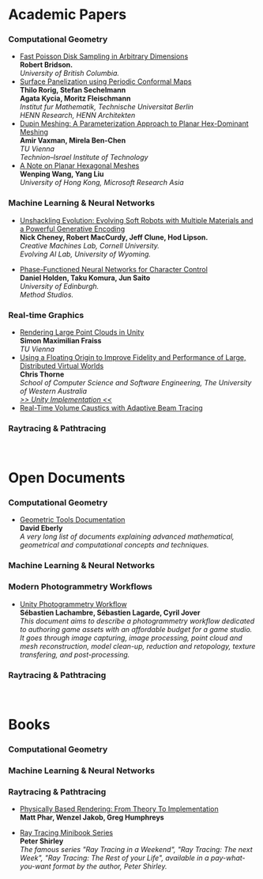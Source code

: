 Academic Papers
======
### Computational Geometry
* [Fast Poisson Disk Sampling in Arbitrary Dimensions](https://www.cct.lsu.edu/~fharhad/ganbatte/siggraph2007/CD2/content/sketches/0250.pdf)<br/>**Robert Bridson.**<br/>_University of British Columbia._
* [Surface Panelization using Periodic Conformal Maps](http://sechel.de/publications/AAG2014Periodic.pdf)<br/>**Thilo Rorig, Stefan Sechelmann**<br/>**Agata Kycia, Moritz Fleischmann**<br/>_Institut fur Mathematik, Technische Universitat Berlin_<br/>_HENN Research, HENN Architekten_
* [Dupin Meshing: A Parameterization Approach to Planar Hex-Dominant Meshing](http://www.staff.science.uu.nl/~vaxma001/paphdm.pdf)<br/>**Amir Vaxman, Mirela Ben-Chen**<br/>_TU Vienna_<br/>_Technion–Israel Institute of Technology_
* [A Note on Planar Hexagonal Meshes](https://www.microsoft.com/en-us/research/wp-content/uploads/2016/12/A-Note-on-Planar-Hexagonal-Meshes.pdf)<br/>**Wenping Wang, Yang Liu**<br/>_University of Hong Kong, Microsoft Research Asia_

### Machine Learning & Neural Networks
* [Unshackling Evolution: Evolving Soft Robots with Multiple Materials and a Powerful Generative Encoding](http://jeffclune.com/publications/2013_Softbots_GECCO.pdf)<br/>**Nick Cheney, Robert MacCurdy, Jeff Clune, Hod Lipson.**<br/>_Creative Machines Lab, Cornell University.<br/>Evolving AI Lab, University of Wyoming._

* [Phase-Functioned Neural Networks for Character Control](http://theorangeduck.com/media/uploads/other_stuff/phasefunction.pdf)<br/>**Daniel Holden, Taku Komura, Jun Saito**<br/>_University of Edinburgh.<br/>Method Studios._

### Real-time Graphics
* [Rendering Large Point Clouds in Unity](https://www.cg.tuwien.ac.at/research/publications/2017/FRAISS-2017-PCU/FRAISS-2017-PCU-thesis.pdf)<br/>**Simon Maximilian Fraiss**<br/>_TU Vienna_
* [Using a Floating Origin to Improve Fidelity and Performance of Large, Distributed Virtual Worlds](http://citeseerx.ist.psu.edu/viewdoc/download?doi=10.1.1.471.7201&rep=rep1&type=pdf)<br/>**Chris Thorne**<br/>_School of Computer Science and Software Engineering, The University of Western Australia_<br/>[_>> Unity Implementation <<_](http://wiki.unity3d.com/index.php?title=Floating_Origin)
* [Real-Time Volume Caustics with Adaptive Beam Tracing](https://cg.ivd.kit.edu/downloads/VolumeCaustics_Preprint.pdf)<br/>
### Raytracing & Pathtracing

<br/>Open Documents
======
### Computational Geometry
* [Geometric Tools Documentation](https://www.geometrictools.com/Documentation/Documentation.html)<br/>**David Eberly**<br/>_A very long list of documents explaining advanced mathematical, geometrical and computational concepts and techniques._
### Machine Learning & Neural Networks
### Modern Photogrammetry Workflows
* [Unity Photogrammetry Workflow](https://unity3d.com/files/solutions/photogrammetry/Unity-Photogrammetry-Workflow_2017-07_v2.pdf)<br/>**Sébastien Lachambre, Sébastien Lagarde, Cyril Jover**<br/>_This document aims to describe a photogrammetry workflow dedicated to authoring game assets with an affordable budget for a game studio. It goes through image capturing, image processing, point cloud and mesh reconstruction, model clean-up, reduction and retopology, texture transfering, and post-processing._
### Raytracing & Pathtracing


<br/>Books
======
### Computational Geometry
### Machine Learning & Neural Networks
### Raytracing & Pathtracing
* [Physically Based Rendering: From Theory To Implementation](https://pbrt.org/)<br/>**Matt Phar, Wenzel Jakob, Greg Humphreys**

* [Ray Tracing Minibook Series](https://drive.google.com/drive/folders/14yayBb9XiL16lmuhbYhhvea8mKUUK77W)<br/>**Peter Shirley**<br/> _The famous series "Ray Tracing in a Weekend", "Ray Tracing: The next Week", "Ray Tracing: The Rest of your Life", available in a pay-what-you-want format by the author, Peter Shirley._


